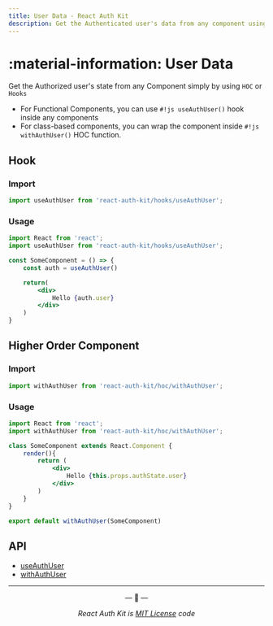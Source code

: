 ```yaml
---
title: User Data - React Auth Kit
description: Get the Authenticated user's data from any component using the Auth User Hook or Auth User Higher-order Component.
---
```


# :material-information: User Data

<div data-ea-publisher="authkitarkadipme" data-ea-type="text" id="authdata"></div>

Get the Authorized user's state from any Component simply by using `HOC` or `Hooks`

- For Functional Components, you can use `#!js useAuthUser()` hook inside any components
- For class-based components, you can wrap the component inside `#!js withAuthUser()` HOC function.


## Hook

### Import

```js title="Import useAuthUser in your app" linenums="1"
import useAuthUser from 'react-auth-kit/hooks/useAuthUser';
```

### Usage

```jsx title="SecureComponent.js" linenums="1" hl_lines="2 5 9"
import React from 'react';
import useAuthUser from 'react-auth-kit/hooks/useAuthUser';

const SomeComponent = () => {
    const auth = useAuthUser()

    return(
        <div>
            Hello {auth.user}
        </div>
    )
}
```

## Higher Order Component

### Import

```jsx title="Import withAuthUser in your app" linenums="1"
import withAuthUser from 'react-auth-kit/hoc/withAuthUser';
```

### Usage

```jsx title="SecureComponent.js" linenums="1" hl_lines="2 8 14"
import React from 'react';
import withAuthUser from 'react-auth-kit/hoc/withAuthUser';

class SomeComponent extends React.Component {
    render(){
        return (
            <div>
                Hello {this.props.authState.user}
            </div>
        )
    }
}

export default withAuthUser(SomeComponent)
```

## API

- [useAuthUser](./../reference/react-auth-kit/hooks/useAuthUser.md)
- [withAuthUser](./../reference/react-auth-kit/hoc/withAuthUser.md)

---

<p align="center">&mdash; 🔑  &mdash;</p>
<p align="center"><i>React Auth Kit is <a href="https://github.com/react-auth-kit/react-auth-kit/blob/master/LICENSE">MIT License</a> code</i></p>
